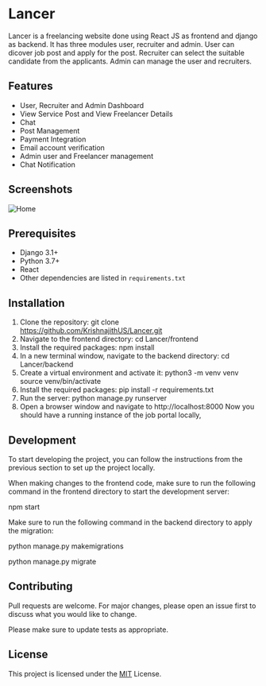 # Lancer
Lancer is a freelancing website done using React JS as frontend and django as backend. It has three modules user, recruiter and admin. User can dicover job post and apply for the post. Recruiter can select the suitable candidate from the applicants. Admin can manage the user and recruiters.
## Features

* User, Recruiter and Admin Dashboard
* View Service Post and View Freelancer Details
* Chat 
* Post Management
* Payment Integration
* Email account verification 
* Admin user and Freelancer management
* Chat Notification

## Screenshots

![Home](https://krishnajith-u-s.imgbb.com/)

## Prerequisites

* Django 3.1+
* Python 3.7+
* React 
* Other dependencies are listed in `requirements.txt`

## Installation

1. Clone the repository:
  git clone https://github.com/KrishnajithUS/Lancer.git
2. Navigate to the frontend directory:
  cd Lancer/frontend
3. Install the required packages:
  npm install
4. In a new terminal window, navigate to the backend directory:
  cd Lancer/backend
5. Create a virtual environment and activate it:
   python3 -m venv venv
   source venv/bin/activate
6. Install the required packages:
   pip install -r requirements.txt
7. Run the server:
   python manage.py runserver
8. Open a browser window and navigate to 
  http://localhost:8000
  Now you should have a running instance of the job portal locally,

## Development
To start developing the project, you can follow the instructions from the previous section to set up the project locally.

When making changes to the frontend code, make sure to run the following command in the frontend directory to start the development server:
 
 npm start

Make sure to run the following command in the backend directory to apply the migration:

python manage.py makemigrations

python manage.py migrate



## Contributing

Pull requests are welcome. For major changes, please open an issue first to discuss what you would like to change.

Please make sure to update tests as appropriate.

## License

This project is licensed under the [MIT](https://choosealicense.com/licenses/mit/) License.
